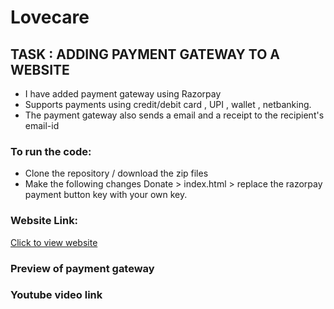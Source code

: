 # Lovecare #

## TASK : ADDING PAYMENT GATEWAY TO A WEBSITE ##
 
  * I have added payment gateway using Razorpay
  * Supports payments using credit/debit card , UPI , wallet , netbanking.
  * The payment gateway also sends a email and a receipt to the recipient's email-id
 
 ### To run the code: ###
 
  * Clone the repository / download the zip files
  * Make the following changes Donate > index.html > replace the razorpay payment button key with your own key.

### Website Link: ###

 [Click to view website](https://lovencare.000webhostapp.com// " Click to view website") 

### Preview of payment gateway ###



### Youtube video link ###
   


